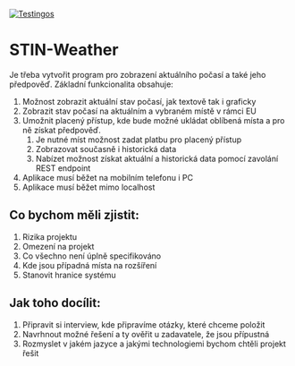 [![Testingos](https://github.com/filipkralson/STIN-Weather/actions/workflows/tests.yml/badge.svg)](https://github.com/filipkralson/STIN-Weather/actions/workflows/tests.yml)


# STIN-Weather

Je třeba vytvořit program pro zobrazení aktuálního počasí a také jeho předpověď.
Základní funkcionalita obsahuje:

1. Možnost zobrazit aktuální stav počasí, jak textově tak i graficky
2. Zobrazit stav počasí na aktuálním a vybraném místě v rámci EU
3. Umožnit placený přístup, kde bude možné ukládat oblíbená místa a pro ně získat předpověď.
   1. Je nutné míst možnost zadat platbu pro placený přístup
   2. Zobrazovat současně i historická data
   3. Nabízet možnost získat aktuální a historická data pomocí zavolání REST endpoint
4. Aplikace musí běžet na mobilním telefonu i PC
5. Aplikace musí běžet mimo localhost
    
## Co bychom měli zjistit:

1. Rizika projektu
2. Omezení na projekt
3. Co všechno není úplně specifikováno
4. Kde jsou případná místa na rozšíření
5. Stanovit hranice systému

## Jak toho docílit:

1. Připravit si interview, kde připravíme otázky, které chceme položit
2. Navrhnout možné řešení a ty ověřit u zadavatele, že jsou přípustná
3. Rozmyslet v jakém jazyce a jakými technologiemi bychom chtěli projekt řešit
